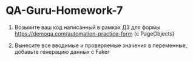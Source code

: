 # QA-Guru-Homework-7

1. Возьмите ваш код написанный в рамках ДЗ для формы https://demoqa.com/automation-practice-form (c PageObjects)

2. Вынесите все вводимые и проверяемые значения в переменные, добавьте генерацию данных с Faker
